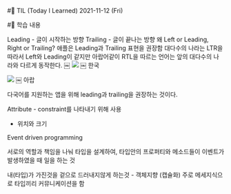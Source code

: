#📌 TIL (Today I Learned)
2021-11-12 (Fri)

#📖 학습 내용

Leading - 글이 시작하는 방향
Trailing - 글이 끝나는 방향
왜 Left or Leading, Right or Trailing?
애플은 Leading과 Trailing 표현을 권장함
대다수의 나라는 LTR을 따라서 Left와 Leading이 같지만 아랍어같이 RTL을 따르는 언어는 앞의 대다수의 나라와 다르게 동작한다.
￼
![](https://images.velog.io/images/yim2627/post/a32d92f2-66c9-4fec-89f9-de4032541724/trailing.png)
￼
한국

![](https://images.velog.io/images/yim2627/post/987771b1-4d63-4633-84b4-fa88c3a8ee11/trailing.png)
￼
아랍

다국어를 지원하는 앱을 위해 leading과 trailing을 권장하는 것이다.


Attribute - constraint를 나타내기 위해 사용
- 위치와 크기


Event driven programming

서로의 역할과 책임을 나눠 타입을 설계하여, 타입안의 프로퍼티와 메소드들이 이벤트가 발생하였을 때 일을 하는 것

내(타입)가 가진것을 겉으로 드러내지않게 하는것 - 객체지향 (캡슐화)
주로 메세지식으로 타입끼리 커뮤니케이션을 함